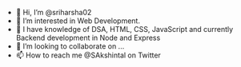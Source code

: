 - 👋 Hi, I’m @sriharsha02
- 👀 I’m interested in Web Development.
- 🌱 I have knowledge of DSA, HTML, CSS, JavaScript and currently Backend development in Node and Express
- 💞️ I’m looking to collaborate on ...
- 📫 How to reach me @SAkshintal on Twitter

<!---
sriharsha02/sriharsha02 is a ✨ special ✨ repository because its `README.md` (this file) appears on your GitHub profile.
You can click the Preview link to take a look at your changes.
--->
